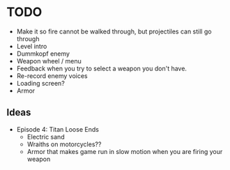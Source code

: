 # TODO
- Make it so fire cannot be walked through, but projectiles can still go through
- Level intro
- Dummkopf enemy
- Weapon wheel / menu
- Feedback when you try to select a weapon you don't have.
- Re-record enemy voices
- Loading screen?
- Armor

## Ideas

- Episode 4: Titan Loose Ends
  - Electric sand
  - Wraiths on motorcycles??
  - Armor that makes game run in slow motion when you are firing your weapon
